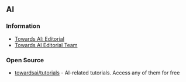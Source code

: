 ## AI


### Information
- [Towards AI: Editorial](https://towardsai.net/ai/editorial)
- [Towards AI Editorial Team](https://towardsai.medium.com/)


### Open Source
- [towardsai/tutorials](https://github.com/towardsai/tutorials) - AI-related tutorials. Access any of them for free
